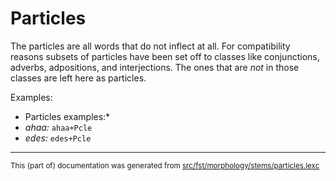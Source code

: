 # Particles
The particles are all words that do not inflect at all. For compatibility
reasons subsets of particles have been set off to classes like conjunctions,
adverbs, adpositions, and interjections. The ones that are *not* in those classes are left here as
particles.

Examples:

* Particles examples:*
* *ahaa:* `ahaa+Pcle`
* *edes:* `edes+Pcle`

* * *

<small>This (part of) documentation was generated from [src/fst/morphology/stems/particles.lexc](https://github.com/giellalt/lang-fin/blob/main/src/fst/morphology/stems/particles.lexc)</small>
